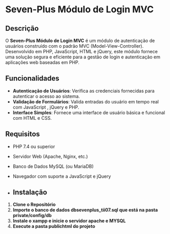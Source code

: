 # Seven-Plus Módulo de Login MVC

## Descrição

O **Seven-Plus Módulo de Login MVC** é um módulo de autenticação de usuários construído com o padrão MVC (Model-View-Controller). Desenvolvido em PHP, JavaScript, HTML e jQuery, este módulo fornece uma solução segura e eficiente para a gestão de login e autenticação em aplicações web baseadas em PHP.

## Funcionalidades

- **Autenticação de Usuários**: Verifica as credenciais fornecidas para autenticar o acesso ao sistema.
- **Validação de Formulários**: Valida entradas do usuário em tempo real com JavaScript , jQuery e PHP.
- **Interface Simples**: Fornece uma interface de usuário básica e funcional com HTML e CSS.

## Requisitos

- PHP 7.4 ou superior
- Servidor Web (Apache, Nginx, etc.)
- Banco de Dados MySQL (ou MariaDB)
- Navegador com suporte a JavaScript e jQuery

- ## Instalação

1. **Clone o Repositório**
2. **Importe o banco de dados dbsevenplus_tii07.sql que está na pasta private/config/db**
3. **Instale o xampp e inicie o servidor apache e MYSQL**
4. **Execute a pasta publichtml do projeto**
